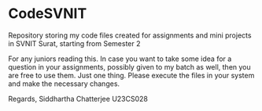 # CodeSVNIT
Repository storing my code files created for assignments and mini projects in SVNIT Surat, starting from Semester 2

For any juniors reading this. In case you want to take some idea for a question in your assignments, possibly given to my batch as well, then you are free to use them. Just one thing. Please execute the files in your system and make the necessary changes.

Regards,
Siddhartha Chatterjee
U23CS028

